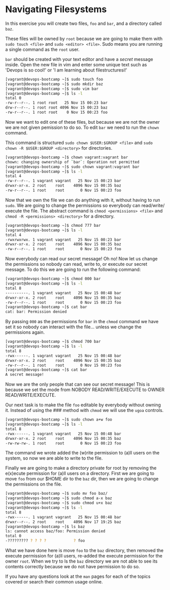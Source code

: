 Navigating Filesystems
======================

In this exercise you will create two files, `foo` and `bar`, and a directory
called `baz`.

These files will be owned by `root` because we are going to make them with
`sudo touch <file>` and `sudo <editor> <file>`. Sudo means you are running a 
single command as the `root` user.

`bar` should be created with your text editor and have a *secret* message
inside. Open the new file in vim and enter some unique text such as 'Devops
is so cool!' or 'I am learning about filestructuresi!'

```bash
[vagrant@devops-bootcamp ~]$ sudo touch foo
[vagrant@devops-bootcamp ~]$ sudo mkdir baz 
[vagrant@devops-bootcamp ~]$ sudo vim bar 
[vagrant@devops-bootcamp ~]$ ls -l
total 0
-rw-r--r--. 1 root root   25 Nov 15 00:23 bar
drw-r--r--. 1 root root 4096 Nov 15 00:23 baz
-rw-r--r--. 1 root root    0 Nov 15 00:23 foo
```

Now we want to edit one of these files, but because we are not the owner we are
not given pemission to do so. To edit `bar` we need to run the `chown` command.

This command is structured `sudo chown $USER:$GROUP <file>` and `sudo chown -R
$USER:$GROUP <directory>` for directories.

```bash
[vagrant@devops-bootcamp ~]$ chown vagrant:vagrant bar
chown: changing ownership of `bar`: Operation not permitted 
[vagrant@devops-bootcamp ~]$ sudo chown vagrant:vagrant bar
[vagrant@devops-bootcamp ~]$ ls -l
total 4
-rw-r--r--. 1 vagrant vagrant   25 Nov 15 00:23 bar
drwxr-xr-x. 2 root    root    4096 Nov 15 00:35 baz
-rw-r--r--. 1 root    root       0 Nov 15 00:23 foo
```

Now that we own the file we can do anything with it, without having to run
`sudo`. We are going to change the permissions so everybody can read/write/
execute the file. The abstract command is `chmod <permissions> <file>` and
`chmod -R <permissions> <directory>` for a directory.

```bash
[vagrant@devops-bootcamp ~]$ chmod 777 bar
[vagrant@devops-bootcamp ~]$ ls -l
total 4
-rwxrwxrwx. 1 vagrant vagrant   25 Nov 15 00:23 bar
drwxr-xr-x. 2 root    root    4096 Nov 15 00:35 baz
-rw-r--r--. 1 root    root       0 Nov 15 00:23 foo
```

Now everybody can read our secret message! Oh no! Now let us change the
permissions so nobody can read, write to, or execute our secret message. To do
this we are going to run the following command:

```bash
[vagrant@devops-bootcamp ~]$ chmod 000 bar
[vagrant@devops-bootcamp ~]$ ls -l
total 8
----------. 1 vagrant vagrant   25 Nov 15 00:48 bar
drwxr-xr-x. 2 root    root    4096 Nov 15 00:35 baz
-rw-r--r--. 1 root    root       0 Nov 15 00:23 foo
[vagrant@devops-bootcamp ~]$ cat bar
cat: bar: Permission denied
```

By passing `000` as the permissions for `bar` in the `chmod` command we have
set it so nobody can interact with the file... unless we change the permissions
again.

```bash
[vagrant@devops-bootcamp ~]$ chmod 700 bar
[vagrant@devops-bootcamp ~]$ ls -l
total 8
-rwx------. 1 vagrant vagrant   25 Nov 15 00:48 bar
drwxr-xr-x. 2 root    root    4096 Nov 15 00:35 baz
-rw-r--r--. 1 root    root       0 Nov 15 00:23 foo
[vagrant@devops-bootcamp ~]$ cat bar
A secret message!
```

Now we are the only people that can see our secret message! This is because we
set the mode from NOBODY READ/WRITE/EXECUTE to OWNER READ/WRITE/EXECUTE.

Our next task is to make the file `foo` editable by everybody without owning it.
Instead of using the ### method with `chmod` we will use the `ugoa` controls.

```bash
[vagrant@devops-bootcamp ~]$ sudo chown a+w foo
[vagrant@devops-bootcamp ~]$ ls -l
total 8
-rwx------. 1 vagrant vagrant   25 Nov 15 00:48 bar
drwxr-xr-x. 2 root    root    4096 Nov 15 00:35 baz
-rw-rw-rw-. 1 root    root       0 Nov 15 00:23 foo
```

The command we wrote added the (w)rite permission to (a)ll users on the system,
so now we are able to write to the file.

Finally we are going to make a directory private for root by removing the
e(x)ecute permission for (a)ll users on a directory. First we are going to
move `foo` from our $HOME dir to the `baz` dir, then we are going to change the
permissions on the file.

```bash
[vagrant@devops-bootcamp ~]$ sudo mv foo baz/
[vagrant@devops-bootcamp ~]$ sudo chmod a-x baz
[vagrant@devops-bootcamp ~]$ sudo chmod u+x baz
[vagrant@devops-bootcamp ~]$ ls -l
total 8
-rwx------. 1 vagrant vagrant   25 Nov 15 00:48 bar
drwxr--r--. 2 root    root    4096 Nov 17 19:25 baz
[vagrant@devops-bootcamp ~]$ ls baz
ls: cannot access baz/foo: Permission denied
total 0
-????????? ? ? ? ?            ? foo
```

What we have done here is move `foo` to the `baz` directory, then removed the
execute permission for (a)ll users, re-added the execute permission for the 
owner `root`. When we try to ls the `baz` directory we are not able to see
its contents correctly because we do not have permission to do so.

If you have any questions look at the `man` pages for each of the topics
covered or search their common usage online.
